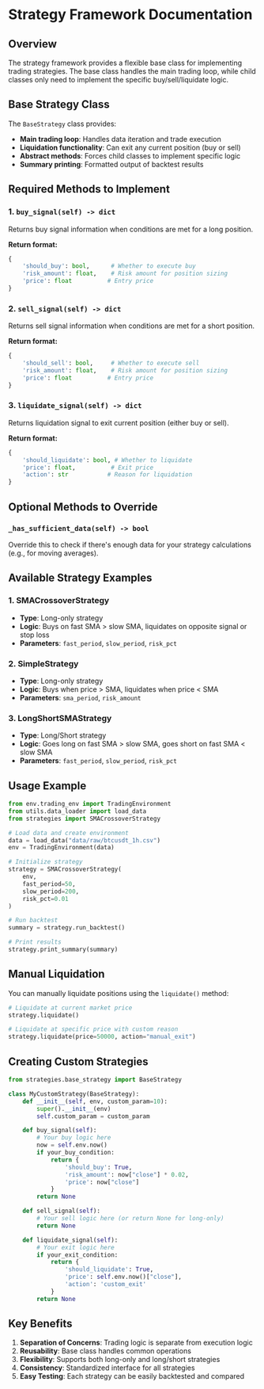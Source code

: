 # Strategy Framework Documentation

## Overview

The strategy framework provides a flexible base class for implementing trading strategies. The base class handles the main trading loop, while child classes only need to implement the specific buy/sell/liquidate logic.

## Base Strategy Class

The `BaseStrategy` class provides:

- **Main trading loop**: Handles data iteration and trade execution
- **Liquidation functionality**: Can exit any current position (buy or sell)
- **Abstract methods**: Forces child classes to implement specific logic
- **Summary printing**: Formatted output of backtest results

## Required Methods to Implement

### 1. `buy_signal(self) -> dict`

Returns buy signal information when conditions are met for a long position.

**Return format:**

```python
{
    'should_buy': bool,      # Whether to execute buy
    'risk_amount': float,    # Risk amount for position sizing
    'price': float          # Entry price
}
```

### 2. `sell_signal(self) -> dict`

Returns sell signal information when conditions are met for a short position.

**Return format:**

```python
{
    'should_sell': bool,     # Whether to execute sell
    'risk_amount': float,    # Risk amount for position sizing
    'price': float          # Entry price
}
```

### 3. `liquidate_signal(self) -> dict`

Returns liquidation signal to exit current position (either buy or sell).

**Return format:**

```python
{
    'should_liquidate': bool, # Whether to liquidate
    'price': float,          # Exit price
    'action': str           # Reason for liquidation
}
```

## Optional Methods to Override

### `_has_sufficient_data(self) -> bool`

Override this to check if there's enough data for your strategy calculations (e.g., for moving averages).

## Available Strategy Examples

### 1. SMACrossoverStrategy

- **Type**: Long-only strategy
- **Logic**: Buys on fast SMA > slow SMA, liquidates on opposite signal or stop loss
- **Parameters**: `fast_period`, `slow_period`, `risk_pct`

### 2. SimpleStrategy

- **Type**: Long-only strategy
- **Logic**: Buys when price > SMA, liquidates when price < SMA
- **Parameters**: `sma_period`, `risk_amount`

### 3. LongShortSMAStrategy

- **Type**: Long/Short strategy
- **Logic**: Goes long on fast SMA > slow SMA, goes short on fast SMA < slow SMA
- **Parameters**: `fast_period`, `slow_period`, `risk_pct`

## Usage Example

```python
from env.trading_env import TradingEnvironment
from utils.data_loader import load_data
from strategies import SMACrossoverStrategy

# Load data and create environment
data = load_data("data/raw/btcusdt_1h.csv")
env = TradingEnvironment(data)

# Initialize strategy
strategy = SMACrossoverStrategy(
    env,
    fast_period=50,
    slow_period=200,
    risk_pct=0.01
)

# Run backtest
summary = strategy.run_backtest()

# Print results
strategy.print_summary(summary)
```

## Manual Liquidation

You can manually liquidate positions using the `liquidate()` method:

```python
# Liquidate at current market price
strategy.liquidate()

# Liquidate at specific price with custom reason
strategy.liquidate(price=50000, action="manual_exit")
```

## Creating Custom Strategies

```python
from strategies.base_strategy import BaseStrategy

class MyCustomStrategy(BaseStrategy):
    def __init__(self, env, custom_param=10):
        super().__init__(env)
        self.custom_param = custom_param

    def buy_signal(self):
        # Your buy logic here
        now = self.env.now()
        if your_buy_condition:
            return {
                'should_buy': True,
                'risk_amount': now["close"] * 0.02,
                'price': now["close"]
            }
        return None

    def sell_signal(self):
        # Your sell logic here (or return None for long-only)
        return None

    def liquidate_signal(self):
        # Your exit logic here
        if your_exit_condition:
            return {
                'should_liquidate': True,
                'price': self.env.now()["close"],
                'action': 'custom_exit'
            }
        return None
```

## Key Benefits

1. **Separation of Concerns**: Trading logic is separate from execution logic
2. **Reusability**: Base class handles common operations
3. **Flexibility**: Supports both long-only and long/short strategies
4. **Consistency**: Standardized interface for all strategies
5. **Easy Testing**: Each strategy can be easily backtested and compared

